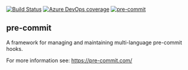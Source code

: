 [![Build Status](https://dev.azure.com/asottile/asottile/_apis/build/status/pre-commit.pre-commit?branchName=master)](https://dev.azure.com/asottile/asottile/_build?definitionId=21&_a=summary&repositoryFilter=19&branchFilter=208)
[![Azure DevOps coverage](https://img.shields.io/azure-devops/coverage/asottile/asottile/21/master.svg)](https://dev.azure.com/asottile/asottile/_build?definitionId=21&_a=summary&repositoryFilter=19&branchFilter=208)
[![pre-commit](https://img.shields.io/badge/pre--commit-enabled-brightgreen?logo=pre-commit&logoColor=white)](https://github.com/pre-commit/pre-commit)

## pre-commit

A framework for managing and maintaining multi-language pre-commit hooks.

For more information see: https://pre-commit.com/
